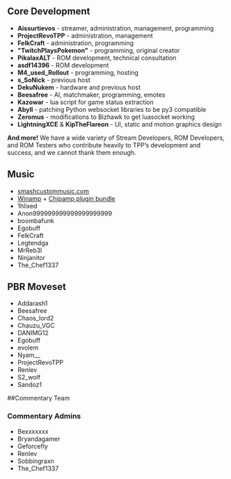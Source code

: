 ## Core Development

* **Aissurtievos** - streamer, administration, management, programming
* **ProjectRevoTPP** - administration, management
* **FelkCraft** - administration, programming
* **"TwitchPlaysPokemon"** - programming, original creator
* **PikalaxALT** - ROM development, technical consultation
* **asdf14396** - ROM development
* **M4_used_Rollout** - programming, hosting
* **s_SoNick** - previous host
* **DekuNukem** - hardware and previous host
* **Beesafree** - AI, matchmaker, programming, emotes
* **Kazowar** - lua script for game status extraction
* **Abyll** - patching Python websocket libraries to be py3 compatible
* **Zeromus** - modifications to Bizhawk to get luasocket working
* **LightningXCE** & **KipTheFlareon** - UI, static and motion graphics design

**And more!** We have a wide variety of Stream Developers, ROM Developers, and ROM Testers who contribute heavily to TPP’s development and success, and we cannot thank them enough.

## Music

* [smashcustommusic.com](https://www.smashcustommusic.com/)
* [Winamp](http://www.winamp.com/) + [Chipamp plugin bundle](http://www.chipamp.org/)
* 1hlixed
* Anon999999999999999999999
* boombafunk
* Egobuff
* FelkCraft
* Legtendga
* MrReb3l
* Ninjanitor
* The_Chef1337

## PBR Moveset

* Addarash1
* Beesafree
* Chaos_lord2
* Chauzu_VGC
* DANIMG12
* Egobuff
* evolem
* Nyam__
* ProjectRevoTPP
* Renlev
* S2_wolf
* Sandoz1

##Commentary Team

### Commentary Admins

* Bexxxxxxx
* Bryandagamer
* Geforcefly
* Renlev
* Sobbingraxn
* The_Chef1337